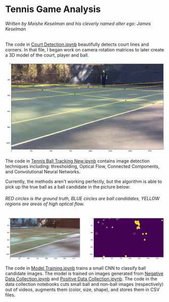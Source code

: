 # Tennis Game Analysis

###### Written by Moishe Keselman and his cleverly named alter ego: James Keselman

The code in [Court Detection.ipynb](./pictures/Court%20Detection.ipynb) beautifully detects court lines and corners. 
In that file, I began work on camera rotation matrices to later create a 3D model of the court, player and ball.

![detected lines](./pictures/picture_SBCC_detected.png)

The code in [Tennis Ball Tracking New.ipynb](./Tennis%20Ball%20Tracking%20New.ipynb) contains image detection techniques including: 
thresholding, Optical Flow, Connected Components, and Convolutional Neural Networks.

Currently, the methods aren't working perfectly, but the algorithm is able to pick up the true ball as a ball candidate in the picture below:

###### RED circles is the ground truth, BLUE circles are ball candidates, YELLOW regions are areas of high optical flow. 

![ball candidates](./pictures/ball_detections.png)

The code in [Model Training.ipynb](./Model%20Training.ipynb) trains a small CNN to classify ball candidate images. 
The model is trained on images generated from [Negative Data Collection.ipynb](Negative%20Data%20Collection.ipynb) 
and [Positive Data Collection.ipynb](Positive%20Data%20Collection.ipynb). 
The code in the data collection notebooks cuts small ball and non-ball images (respectively) out of videos, augments them (color, size, shape), and stores them in CSV files. 
